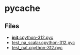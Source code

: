 # __pycache__

## Files

- [__init__.cpython-312.pyc](__init__.cpython-312.pyc)
- [test_na_scalar.cpython-312.pyc](test_na_scalar.cpython-312.pyc)
- [test_nat.cpython-312.pyc](test_nat.cpython-312.pyc)
